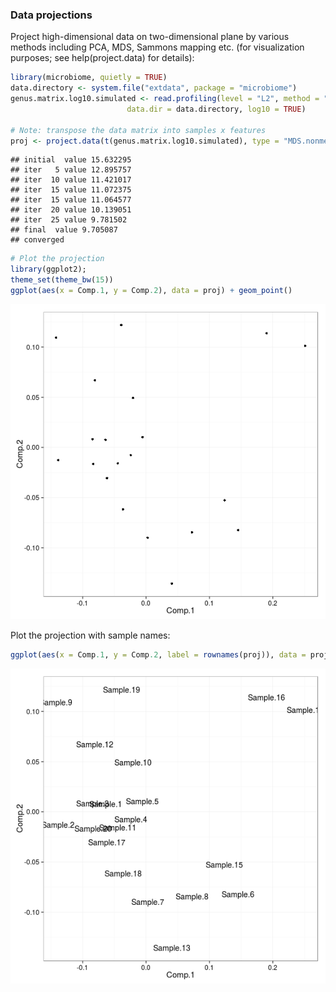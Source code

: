 ### Data projections

Project high-dimensional data on two-dimensional plane by various methods including PCA, MDS, Sammons mapping etc. (for visualization purposes; see help(project.data) for details):  


```r
library(microbiome, quietly = TRUE)
data.directory <- system.file("extdata", package = "microbiome")
genus.matrix.log10.simulated <- read.profiling(level = "L2", method = "frpa", 
			              data.dir = data.directory, log10 = TRUE)

# Note: transpose the data matrix into samples x features
proj <- project.data(t(genus.matrix.log10.simulated), type = "MDS.nonmetric")
```

```
## initial  value 15.632295 
## iter   5 value 12.895757
## iter  10 value 11.421017
## iter  15 value 11.072375
## iter  15 value 11.064577
## iter  20 value 10.139051
## iter  25 value 9.781502
## final  value 9.705087 
## converged
```

```r
# Plot the projection
library(ggplot2); 
theme_set(theme_bw(15))
ggplot(aes(x = Comp.1, y = Comp.2), data = proj) + geom_point()
```

![plot of chunk visu-example](figure/visu-example-1.png) 

Plot the projection with sample names:


```r
ggplot(aes(x = Comp.1, y = Comp.2, label = rownames(proj)), data = proj) + geom_text()
```

![plot of chunk visu-example2](figure/visu-example2-1.png) 
